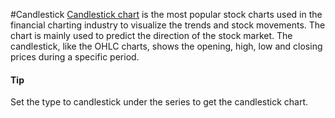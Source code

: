 #Candlestick
[Candlestick chart](https://api.highcharts.com/highstock/series.candlestick) is the most popular stock charts used in the financial charting industry to visualize the trends and stock movements. The chart is mainly used to predict the direction of the stock market.
The candlestick, like the OHLC charts, shows the opening, high, low and closing prices during a specific period.
#### Tip
Set the type to candlestick under the series to get the candlestick chart.
